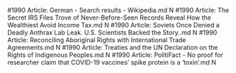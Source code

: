 #1990
Article: German - Search results - Wikipedia.md N
#1990
Article: The Secret IRS Files Trove of Never-Before-Seen Records Reveal How the Wealthiest Avoid Income Tax.md N
#1990
Article: Soviets Once Denied a Deadly Anthrax Lab Leak. U.S. Scientists Backed the Story..md N
#1990
Article: Reconciling Aboriginal Rights with International Trade Agreements.md N
#1990
Article: Treaties and the UN Declaration on the Rights of Indigenous Peoples.md N
#1990
Article: PolitiFact - No proof for researcher claim that COVID-19 vaccines’ spike protein is a ‘toxin’.md N
